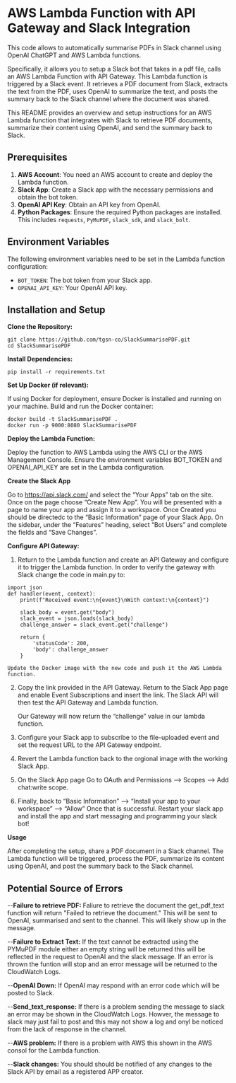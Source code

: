 # AWS Lambda Function with API Gateway and Slack Integration

This code allows to automatically summarise PDFs in Slack channel using OpenAI ChatGPT and AWS Lambda functions.

Specifically, it allows you to setup a Slack bot that takes in a pdf file, calls an AWS Lambda Function with API Gateway. This Lambda function is triggered by a Slack event. It retrieves a PDF document from Slack, extracts the text from the PDF, uses OpenAI to summarize the text, and posts the summary back to the Slack channel where the document was shared.

This README provides an overview and setup instructions for an AWS Lambda function that integrates with Slack to retrieve PDF documents, summarize their content using OpenAI, and send the summary back to Slack.

## Prerequisites

1. **AWS Account**: You need an AWS account to create and deploy the Lambda function.
2. **Slack App**: Create a Slack app with the necessary permissions and obtain the bot token.
3. **OpenAI API Key**: Obtain an API key from OpenAI.
4. **Python Packages**: Ensure the required Python packages are installed. This includes `requests`, `PyMuPDF`, `slack_sdk`, and `slack_bolt`.

## Environment Variables

The following environment variables need to be set in the Lambda function configuration:

- `BOT_TOKEN`: The bot token from your Slack app.
- `OPENAI_API_KEY`: Your OpenAI API key.

## Installation and Setup
**Clone the Repository:**
```
git clone https://github.com/tgsn-co/SlackSummarisePDF.git
cd SlackSummarisePDF
```
**Install Dependencies:**
```
pip install -r requirements.txt
```
**Set Up Docker (if relevant):**

If using Docker for deployment, ensure Docker is installed and running on your machine. Build and run the Docker container:
```
docker build -t SlackSummarisePDF .
docker run -p 9000:8080 SlackSummarisePDF
```
**Deploy the Lambda Function:**

Deploy the function to AWS Lambda using the AWS CLI or the AWS Management Console. Ensure the environment variables BOT_TOKEN and OPENAI_API_KEY are set in the Lambda configuration.

**Create the Slack App**

Go to https://api.slack.com/ and select the “Your Apps” tab on the site. Once on the page choose “Create New App”. You will be presented with a page to name your app and assign it to a workspace.
Once Created you should be directedc to the “Basic Information” page of your Slack App.
On the sidebar, under the “Features” heading, select “Bot Users” and complete the fields and “Save Changes”.

**Configure API Gateway:**

1. Return to the Lambda function and create an API Gateway and configure it to trigger the Lambda function. In order to verify the gateway with Slack change the code in main.py to:

```
import json
def handler(event, context):
    print(f"Received event:\n{event}\nWith context:\n{context}")
    
    slack_body = event.get("body")
    slack_event = json.loads(slack_body)
    challenge_answer = slack_event.get("challenge")
    
    return {
        'statusCode': 200,
        'body': challenge_answer
    }
```
    Update the Docker image with the new code and push it the AWS Lambda function.

2. Copy the link provided in the API Gateway. Return to the Slack App page and enable Event Subscriptions and insert the link. The Slack API will then test the API Gateway and Lambda function.

    Our Gateway will now return the “challenge” value in our lambda function.

3. Configure your Slack app to subscribe to the file-uploaded event and set the request URL to the API Gateway endpoint.

4. Revert the Lambda function back to the orgional image with the working Slack App.

5. On the Slack App page Go to OAuth and Permissions --> Scopes --> Add chat:write scope.

6. Finally, back to “Basic Information” --> “Install your app to your workspace” --> “Allow”
   Once that is successful. Restart your slack app and install the app and start messaging and programming your slack bot!



**Usage**

After completing the setup, share a PDF document in a Slack channel. The Lambda function will be triggered, process the PDF, summarize its content using OpenAI, and post the summary back to the Slack channel.

## Potential Source of Errors

--**Failure to retrieve PDF:** Faliure to retrieve the document the get_pdf_text function will return "Failed to retrieve the document." This will be sent to OpenAI, summarised and sent to the channel. This will likely show up in the message.

--**Failure to Extract Text:** If the text cannot be extracted using the PYMuPDF module either an empty string will be returned this will be reflected in the request to OpenAI and the slack message. If an error is thrown the  funtion will stop and an error message will be returned to the CloudWatch Logs.

--**OpenAI Down:** If OpenAI may respond with an error code which will be posted to Slack.

--**Send_text_response:** If there is a problem sending the message to slack an error may be shown in the CloudWatch Logs. Howver, the message to slack may just fail to post and this may not show a log and onyl be noticed from the lack of response in the channel.

--**AWS problem:** If there is a problem with AWS this shown in the AWS consol for the Lambda function.

--**Slack changes:** You should should be notified of any changes to the Slack API by email as a registered APP creator.
